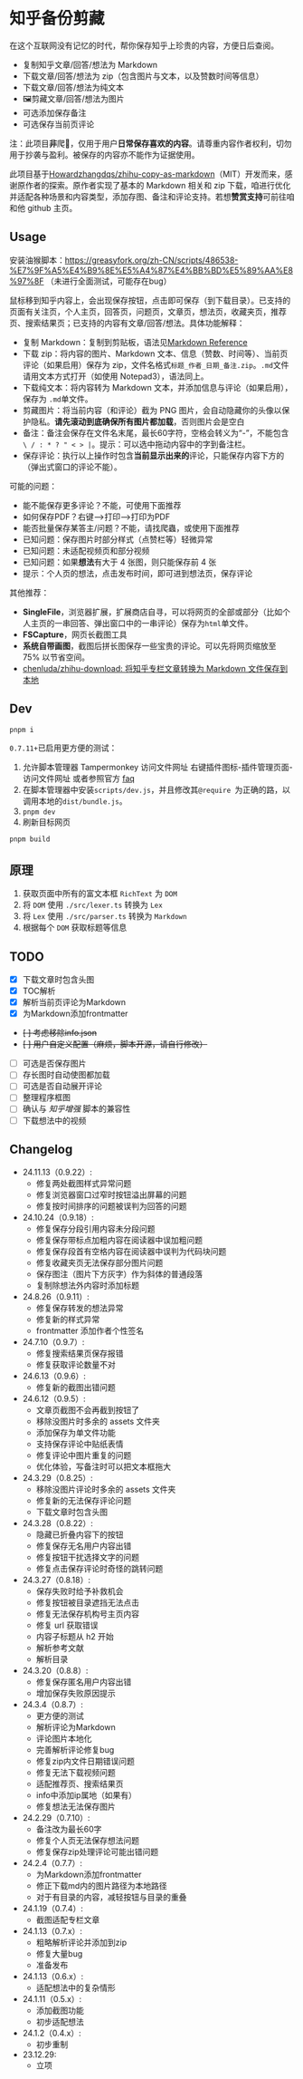 # 知乎备份剪藏

在这个互联网没有记忆的时代，帮你保存知乎上珍贵的内容，方便日后查阅。

* 复制知乎文章/回答/想法为 Markdown
* 下载文章/回答/想法为 zip（包含图片与文本，以及赞数时间等信息）
* 下载文章/回答/想法为纯文本
* 🖼剪藏文章/回答/想法为图片
* 可选添加保存备注
* 可选保存当前页评论

注：此项目**非**爬🐛，仅用于用户**日常保存喜欢的内容**。请尊重内容作者权利，切勿用于抄袭与盈利。被保存的内容亦不能作为证据使用。

此项目基于[Howardzhangdqs/zhihu-copy-as-markdown](https://github.com/Howardzhangdqs/zhihu-copy-as-markdown)（MIT）开发而来，感谢原作者的探索。原作者实现了基本的 Markdown 相关和 zip 下载，咱进行优化并适配各种场景和内容类型，添加存图、备注和评论支持。若想**赞赏支持**可前往咱和他 github 主页。

## Usage

安装油猴脚本：https://greasyfork.org/zh-CN/scripts/486538-%E7%9F%A5%E4%B9%8E%E5%A4%87%E4%BB%BD%E5%89%AA%E8%97%8F （未进行全面测试，可能存在bug）

鼠标移到知乎内容上，会出现保存按钮，点击即可保存（到下载目录）。已支持的页面有关注页，个人主页，回答页，问题页，文章页，想法页，收藏夹页，推荐页、搜索结果页；已支持的内容有文章/回答/想法。具体功能解释：

* 复制 Markdown：复制到剪贴板，语法见[Markdown Reference](https://commonmark.org/help/)
* 下载 zip：将内容的图片、Markdown 文本、信息（赞数、时间等）、当前页评论（如果启用）保存为 zip，文件名格式`标题_作者_日期_备注.zip`。`.md`文件请用文本方式打开（如使用 Notepad3），语法同上。
* 下载纯文本：将内容转为 Markdown 文本，并添加信息与评论（如果启用），保存为 `.md`单文件。
* 剪藏图片：将当前内容（和评论）截为 PNG 图片，会自动隐藏你的头像以保护隐私。**请先滚动到底确保所有图片都加载**，否则图片会是空白
* 备注：备注会保存在文件名末尾，最长60字符，空格会转义为“-”，不能包含` \ / : * ? " < > |`。提示：可以选中拖动内容中的字到备注栏。
* 保存评论：执行以上操作时包含**当前显示出来的**评论，只能保存内容下方的（弹出式窗口的评论不能）。

可能的问题：

* 能不能保存更多评论？不能，可使用下面推荐
* 如何保存PDF？右键-->打印-->打印为PDF
* 能否批量保存某答主/问题？不能，请找爬蟲，或使用下面推荐
* 已知问题：保存图片时部分样式（点赞栏等）轻微异常
* 已知问题：未适配视频页和部分视频
* 已知问题：如果**想法**有大于 4 张图，则只能保存前 4 张
* 提示：个人页的想法，点击发布时间，即可进到想法页，保存评论

其他推荐：

- **SingleFile**，浏览器扩展，扩展商店自寻，可以将网页的全部或部分（比如个人主页的一串回答、弹出窗口中的一串评论）保存为`html`单文件。
- **FSCapture**，网页长截图工具
- **系统自带画图**，截图后拼长图保存一些宝贵的评论。可以先将网页缩放至 75% 以节省空间。
- [chenluda/zhihu-download: 将知乎专栏文章转换为 Markdown 文件保存到本地](https://github.com/chenluda/zhihu-download)

## Dev

```bash
pnpm i
```

`0.7.11+`已启用更方便的测试：

1. 允许脚本管理器 Tampermonkey 访问文件网址 右键插件图标-插件管理页面-访问文件网址 或者参照官方 [faq](https://tampermonkey.net/faq.php?ext=dhdg#Q204)
2. 在脚本管理器中安装`scripts/dev.js`，并且修改其`@require `为正确的路，以调用本地的`dist/bundle.js`。
3. `pnpm dev`
4. 刷新目标网页

```bash
pnpm build
```

## 原理

1. 获取页面中所有的富文本框 `RichText` 为 `DOM`
2. 将 `DOM` 使用 `./src/lexer.ts` 转换为 `Lex`
3. 将 `Lex` 使用 `./src/parser.ts` 转换为 `Markdown`
4. 根据每个 `DOM` 获取标题等信息

## TODO

- [X] 下载文章时包含头图
- [X] TOC解析
- [X] 解析当前页评论为Markdown
- [X] 为Markdown添加frontmatter
- ~~[ ] 考虑移除info.json~~
- ~~[ ] 用户自定义配置（麻烦，脚本开源，请自行修改）~~
- [ ] 可选是否保存图片
- [ ] 存长图时自动使图都加载
- [ ] 可选是否自动展开评论
- [ ] 整理程序框图
- [ ] 确认与 *知乎增强* 脚本的兼容性
- [ ] 下载想法中的视频

## Changelog

* 24.11.13（0.9.22）:
    - 修复两处截图样式异常问题
    - 修复浏览器窗口过窄时按钮溢出屏幕的问题
    - 修复按时间排序的问题被误判为回答的问题
* 24.10.24（0.9.18）:
    - 修复保存分段引用内容未分段问题
    - 修复保存带标点加粗内容在阅读器中误加粗问题
    - 修复保存段首有空格内容在阅读器中误判为代码块问题
    - 修复收藏夹页无法保存部分图片问题
    - 保存图注（图片下方灰字）作为斜体的普通段落
    - 复制除想法外内容时添加标题
* 24.8.26（0.9.11）:
    - 修复保存转发的想法异常
    - 修复新的样式异常
    - frontmatter 添加作者个性签名
* 24.7.10（0.9.7）:
    - 修复搜索结果页保存报错
    - 修复获取评论数量不对
* 24.6.13（0.9.6）:
    - 修复新的截图出错问题
* 24.6.12（0.9.5）:
    - 文章页截图不会再截到按钮了
    - 移除没图片时多余的 assets 文件夹
    - 添加保存为单文件功能
    - 支持保存评论中贴纸表情
    - 修复评论中图片重复的问题
    - 优化体验，写备注时可以把文本框拖大
* 24.3.29（0.8.25）:
    - 移除没图片评论时多余的 assets 文件夹
    - 修复新的无法保存评论问题
    - 下载文章时包含头图
* 24.3.28（0.8.22）:
    - 隐藏已折叠内容下的按钮
    - 修复保存无名用户内容出错
    - 修复按钮干扰选择文字的问题
    - 修复点击保存评论时奇怪的跳转问题
* 24.3.27（0.8.18）:
    - 保存失败时给予补救机会
    - 修复按钮被目录遮挡无法点击
    - 修复无法保存机构号主页内容
    - 修复 url 获取错误
    - 内容子标题从 h2 开始
    - 解析参考文献
    - 解析目录
* 24.3.20（0.8.8）:
    - 修复保存匿名用户内容出错
    - 增加保存失败原因提示
* 24.3.4（0.8.7）:
    - 更方便的测试
    - 解析评论为Markdown
    - 评论图片本地化
    - 完善解析评论修复bug
    - 修复zip内文件日期错误问题
    - 修复无法下载视频问题
    - 适配推荐页、搜索结果页
    - info中添加ip属地（如果有）
    - 修复想法无法保存图片
* 24.2.29（0.7.10）:
    - 备注改为最长60字
    - 修复个人页无法保存想法问题
    - 修复保存zip处理评论可能出错问题
* 24.2.4（0.7.7）:
    - 为Markdown添加frontmatter
    - 修正下载md内的图片路径为本地路径
    - 对于有目录的内容，减轻按钮与目录的重叠
* 24.1.19（0.7.4）:
    - 截图适配专栏文章
* 24.1.13（0.7.x）:
    - 粗略解析评论并添加到zip
    - 修复大量bug
    - 准备发布
* 24.1.13（0.6.x）:
    - 适配想法中的复杂情形
* 24.1.11（0.5.x）:
    - 添加截图功能
    - 初步适配想法
* 24.1.2（0.4.x）:
    - 初步重制
* 23.12.29:
    - 立项
